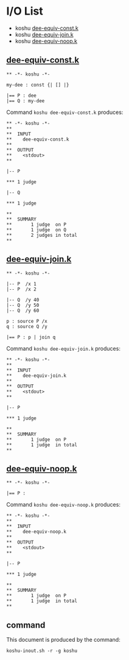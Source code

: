 # I/O List

- koshu [dee-equiv-const.k](#dee-equiv-constk)
- koshu [dee-equiv-join.k](#dee-equiv-joink)
- koshu [dee-equiv-noop.k](#dee-equiv-noopk)



## [dee-equiv-const.k](dee-equiv-const.k)

```
** -*- koshu -*-

my-dee : const {| [] |}

|== P : dee
|== Q : my-dee
```

Command `koshu dee-equiv-const.k` produces:

```
** -*- koshu -*-
**
**  INPUT
**    dee-equiv-const.k
**
**  OUTPUT
**    <stdout>
**

|-- P

*** 1 judge 

|-- Q

*** 1 judge 

**
**  SUMMARY
**       1 judge  on P
**       1 judge  on Q
**       2 judges in total
**
```



## [dee-equiv-join.k](dee-equiv-join.k)

```
** -*- koshu -*-

|-- P  /x 1
|-- P  /x 2

|-- Q  /y 40
|-- Q  /y 50
|-- Q  /y 60

p : source P /x
q : source Q /y

|== P : p | join q
```

Command `koshu dee-equiv-join.k` produces:

```
** -*- koshu -*-
**
**  INPUT
**    dee-equiv-join.k
**
**  OUTPUT
**    <stdout>
**

|-- P

*** 1 judge 

**
**  SUMMARY
**       1 judge  on P
**       1 judge  in total
**
```



## [dee-equiv-noop.k](dee-equiv-noop.k)

```
** -*- koshu -*-

|== P : 
```

Command `koshu dee-equiv-noop.k` produces:

```
** -*- koshu -*-
**
**  INPUT
**    dee-equiv-noop.k
**
**  OUTPUT
**    <stdout>
**

|-- P

*** 1 judge 

**
**  SUMMARY
**       1 judge  on P
**       1 judge  in total
**
```



## command

This document is produced by the command:

```
koshu-inout.sh -r -g koshu
```
